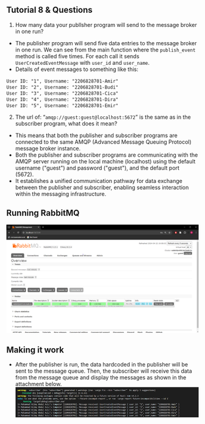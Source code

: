 ## Tutorial 8 & Questions

1. How many data your publlsher program will send to the message broker in one
run?
+ The publisher program will send five data entries to the message broker in one run. We can see from the main function where the `publish_event` method is called five times. For each call it sends `UserCreatedEventMessage` with `user_id` and `user_name`.
+ Details of  event messages to something like this:
```
User ID: "1", Username: "2206828701-Amir"
User ID: "2", Username: "2206828701-Budi"
User ID: "3", Username: "2206828701-Cica"
User ID: "4", Username: "2206828701-Dira"
User ID: "5", Username: "2206828701-Emir"
```
2. The url of: “`amqp://guest:guest@localhost:5672`” is the same as in the subscriber
program, what does it mean?
+ This means that both the publisher and subscriber programs are connected to the same AMQP (Advanced Message Queuing Protocol) message broker instance. 
+ Both the publisher and subscriber programs are communicating with the AMQP server running on the local machine (localhost) using the default username ("guest") and password ("guest"), and the default port (5672).
+ It establishes a unified communication pathway for data exchange between the publisher and subscriber, enabling seamless interaction within the messaging infrastructure.

## Running RabbitMQ
![alt text](image.png)

## Making it work
+ After the publisher is run, the data hardcoded in the publisher will be sent to the message queue. Then, the subscriber will receive this data from the message queue and display the messages as shown in the attachment below.
![alt text](image-1.png)
